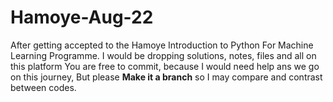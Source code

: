 # Hamoye-Aug-22
After getting accepted to the Hamoye Introduction to Python For Machine Learning  Programme.
I would be dropping solutions, notes, files and all on this platform
You are free to commit, because I would need help ans we go on this journey, But please **Make it a branch** so I may compare and contrast between codes.
